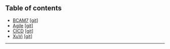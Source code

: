 ## Table of contents
* [BCAM7](https://minhmocmeo.github.io/BCAM7) [[git]](https://github.com/minhmocmeo/minhmocmeo.github.io/blob/main/BCAM7.md)
* [Agile](https://minhmocmeo.github.io/Agile) [[git]](https://github.com/minhmocmeo/minhmocmeo.github.io/blob/main/Agile.md)
* [CICD](https://minhmocmeo.github.io/CICD) [[git]](https://github.com/minhmocmeo/minhmocmeo.github.io/blob/main/CICD.md)
* [XuVi](https://xuvi-vn.github.io/) [[git]](https://github.com/xuvi-vn/xuvi-vn.github.io)

---
